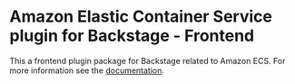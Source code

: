 # Amazon Elastic Container Service plugin for Backstage - Frontend

This a frontend plugin package for Backstage related to Amazon ECS. For more information see the [documentation](../README.md).
